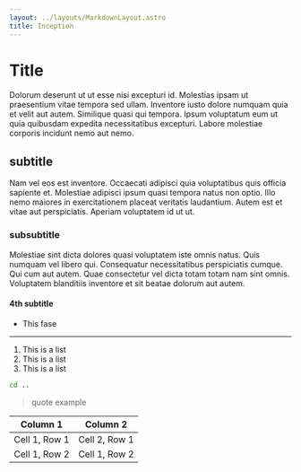 ```yaml
---
layout: ../layouts/MarkdownLayout.astro
title: Inception
---
```


#  Title
Dolorum deserunt ut ut esse nisi excepturi id. Molestias ipsam ut praesentium vitae tempora sed ullam. Inventore iusto dolore numquam quia et velit aut autem. Similique quasi qui tempora. Ipsum voluptatum eum ut quia quibusdam expedita necessitatibus excepturi. Labore molestiae corporis incidunt nemo aut nemo.

## subtitle
Nam vel eos est inventore. Occaecati adipisci quia voluptatibus quis officia sapiente et. Molestiae adipisci ipsum quasi tempora natus non optio. Illo nemo maiores in exercitationem placeat veritatis laudantium. Autem est et vitae aut perspiciatis. Aperiam voluptatem id ut ut.

### subsubtitle

Molestiae sint dicta dolores quasi voluptatem iste omnis natus. Quis numquam vel libero qui. Consequatur necessitatibus perspiciatis cumque. Qui cum aut autem. Quae consectetur vel dicta totam totam nam sint omnis. Voluptatem blanditiis inventore et sit beatae dolorum aut autem.

#### 4th subtitle
- This fase 

---

1. This is a list
2. This is a list
3. This is a list


```bash
cd ..
```

> quote example

| Column 1      | Column 2      |
| ------------- | ------------- |
| Cell 1, Row 1 | Cell 2, Row 1 |
| Cell 1, Row 2 | Cell 1, Row 2 |